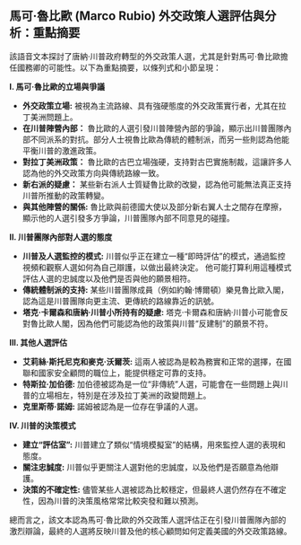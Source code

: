 ## 馬可·魯比歐 (Marco Rubio) 外交政策人選評估與分析：重點摘要

該語音文本探討了唐納·川普政府轉型的外交政策人選，尤其是針對馬可·魯比歐擔任國務卿的可能性。以下為重點摘要，以條列式和小節呈現：

**I. 馬可·魯比歐的立場與爭議**

*   **外交政策立場:** 被視為主流路線、具有強硬態度的外交政策實行者，尤其在拉丁美洲問題上。
*   **在川普陣營內部：** 魯比歐的人選引發川普陣營內部的爭論，顯示出川普團隊內部不同派系的對抗。部分人士視魯比歐為傳統的體制派，而另一些則認為他能平衡川普的激進政策。
*    **對拉丁美洲政策：** 魯比歐的古巴立場強硬，支持對古巴實施制裁，這讓許多人認為他的外交政策方向與傳統路線一致。
*   **新右派的疑慮：** 某些新右派人士質疑魯比歐的改變，認為他可能無法真正支持川普所推動的政策轉變。
*   **與其他陣營的關係:** 魯比歐與前德國大使以及部分新右翼人士之間存在摩擦，顯示他的人選引發多方爭論，川普團隊內部不同意見的碰撞。

**II. 川普團隊內部對人選的態度**

*   **川普及人選監控的模式:** 川普似乎正在建立一種“即時評估”的模式，通過監控視頻和觀察人選如何為自己辯護，以做出最終決定。 他可能打算利用這種模式評估人選的忠誠度以及他們是否與他的願景相符。
* **傳統體制派的支持:** 某些川普團隊成員（例如約翰·博爾頓）樂見魯比歐入閣，認為這是川普團隊向更主流、更傳統的路線靠近的訊號。
*   **塔克·卡爾森和唐納·川普小所持有的疑慮:** 塔克·卡爾森和唐納·川普小可能會反對魯比歐人閣，因為他們可能認為他的政策與川普“反建制”的願景不符。

**III. 其他人選評估**

* **艾莉絲·斯托尼克和麥克·沃爾茨:** 這兩人被認為是較為務實和正常的選擇，在國聯和國家安全顧問的職位上，能提供穩定可靠的支持。
* **特斯拉·加伯德:**  加伯德被認為是一位“非傳統”人選，可能會在一些問題上與川普的立場相左，特別是在涉及拉丁美洲的政變問題上。
* **克里斯蒂·諾姆:**  諾姆被認為是一位存在爭議的人選。

**IV. 川普的決策模式**

*   **建立“評估室”:** 川普建立了類似“情境模擬室”的結構，用來監控人選的表現和態度。
*   **關注忠誠度:** 川普似乎更關注人選對他的忠誠度，以及他們是否願意為他辯護。
*   **決策的不確定性:** 儘管某些人選被認為比較穩定，但最終人選仍然存在不確定性，因為川普的決策風格常常比較突發和難以預測。

總而言之，該文本認為馬可·魯比歐的外交政策人選評估正在引發川普團隊內部的激烈辯論，最終的人選將反映川普及他的核心顧問如何定義美國的外交政策路線。